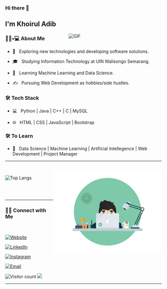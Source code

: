 ### Hi there 👋<h2> I'm Khoirul Adib</h2>
<img align="right" alt="GIF" src="https://giphy.com/gifs/scaler-official-funny-code-not-working-mTPjPA6SSXgTsnZ1Dh#:~:text=Favorite,1%2C497%2C985%20Views" width="300"/>

<h3> 👨🏻•💻 About Me </h3>



- 🤔 &nbsp; Exploring new technologies and developing software solutions.

- 🎓 &nbsp; Studying Information Technology at UIN Walisongo Semarang.

- 🌱 &nbsp; Learning Machine Learning and Data Science.

- ✍️ &nbsp; Pursuing Web Development as hobbies/side hustles.



<h3>🛠 Tech Stack</h3>



- 💻 &nbsp; Python | Java | C++ | C | MySQL

- 🌐 &nbsp; HTML | CSS | JavaScript | Bootstrap 

<!--

- 🛢 &nbsp; MySQL | MongoDB

- 🔧 &nbsp; Git | Markdown | 

- 🖥 &nbsp; Corel Draw | Photoshop | Canva

-->



<h3>🛠 To Learn</h3>

- 🔧 &nbsp; Data Science | Machine Learning | Artificial Intellegence | Web Development | Project Manager

<hr>




<br/>

<img src="https://github.com/nirala69/nirala69/blob/master/70804f7e25b11f29db904f2fa7b4cd9d.gif" width="350" align='right'>

![Top Langs](https://github-readme-stats.vercel.app/api/top-langs/?username=shivam0110&show_icons=true)

<br><br>



<hr>



<h3> 🤝🏻 Connect with Me </h3>

<br>



<p align="center">

<a href="https://khoiruladib.my.id/"><img alt="Website" src="https://img.shields.io/badge/Website-khoiruladib.my.id-black?style=flat-square&logo=google-chrome"></a>

<a href="https://www.linkedin.com/in/khoirul-adib-51b5591b9/?originalSubdomain=id"><img alt="LinkedIn" src="https://img.shields.io/badge/LinkedIn-khoiruladib-blue?style=flat-square&logo=linkedin"></a>

<a href="https://www.instagram.com/khoiruladib27/"><img alt="Instagram" src="https://img.shields.io/badge/Instagram-khoiruladib27-black?style=flat-square&logo=instagram"></a>

<a href="mailto:khoiruladib100@gmail.com"><img alt="Email" src="https://img.shields.io/badge/khoiruladib100@gmail.com-blue?style=flat-square&logo=gmail"></a>

</p>





![Visitor count](https://visitor-badge.laobi.icu/badge?page_id=shivam0110.shivam0110)   <img src="https://media.giphy.com/media/dxn6fRlTIShoeBr69N/giphy.gif" width="30">





<hr>

